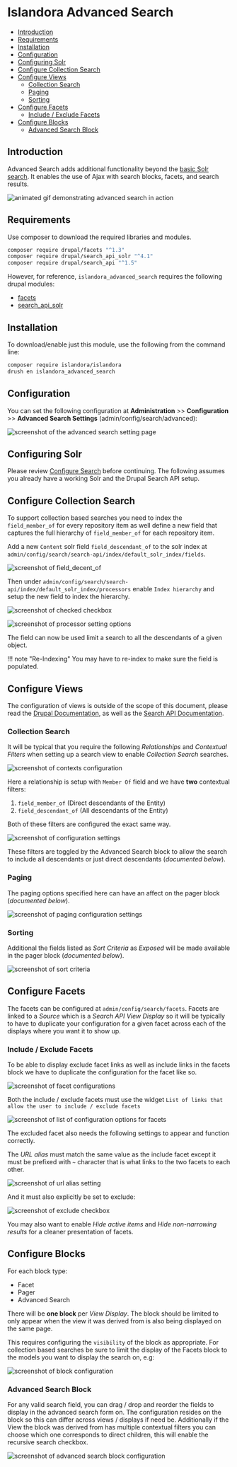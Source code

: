# Islandora Advanced Search 

- [Introduction](#introduction)
- [Requirements](#requirements)
- [Installation](#installation)
- [Configuration](#configuration)
- [Configuring Solr](#configuring-solr)
- [Configure Collection Search](#configure-collection-search)
- [Configure Views](#configure-views)
  - [Collection Search](#collection-search)
  - [Paging](#paging)
  - [Sorting](#sorting)
- [Configure Facets](#configure-facets)
  - [Include / Exclude Facets](#include--exclude-facets)
- [Configure Blocks](#configure-blocks)
  - [Advanced Search Block](#advanced-search-block)


## Introduction

Advanced Search adds additional functionality beyond the [basic Solr search](./documentation/user-documentation/searching/). It enables the use
of Ajax with search blocks, facets, and search results.

![animated gif demonstrating advanced search in action](../assets/advanced_search_demo.gif)

## Requirements

Use composer to download the required libraries and modules.

```bash
composer require drupal/facets "^1.3"
composer require drupal/search_api_solr "^4.1"
composer require drupal/search_api "^1.5"
```

However, for reference, `islandora_advanced_search` requires the following
drupal modules:

- [facets](https://www.drupal.org/project/facets)
- [search_api_solr](https://www.drupal.org/project/search_api_solr)

## Installation

To download/enable just this module, use the following from the command line:

```bash
composer require islandora/islandora
drush en islandora_advanced_search
```

## Configuration

You can set the following configuration at **Administration** >> **Configuration** >> **Advanced Search Settings**
(admin/config/search/advanced):

![screenshot of the advanced search setting page](../assets/islandora_advanced_search_settings.png)

## Configuring Solr

Please review
[Configure Search](../searching) before continuing. The following assumes you already have a working Solr and the
Drupal Search API setup.

## Configure Collection Search

To support collection based searches you need to index the `field_member_of` for
every repository item as well define a new field that captures the full
hierarchy of `field_member_of` for each repository item.

Add a new `Content` solr field `field_descendant_of` to the solr index at
`admin/config/search/search-api/index/default_solr_index/fields`.

![screenshot of field_decent_of](../assets/advanced_search_field_decedent_of.png)

Then under `admin/config/search/search-api/index/default_solr_index/processors`
enable `Index hierarchy` and setup the new field to index the hierarchy.

![screenshot of checked checkbox](../assets/advanced_search_enable_index_hierarchy.png)

![screenshot of processor setting options](../assets/advanced_search_enable_index_hierarchy_processor.png)

The field can now be used limit a search to all the descendants of a given object.

!!! note "Re-Indexing" 
    You may have to re-index to make sure the field is populated.

## Configure Views

The configuration of views is outside of the scope of this document, please read
the [Drupal Documentation](https://www.drupal.org/docs/8/core/modules/views), as
well as the
[Search API Documentation](https://www.drupal.org/docs/contributed-modules/search-api).

### Collection Search

It will be typical that you require the following
_Relationships_ and _Contextual Filters_ when setting up a search view to enable
_Collection Search_ searches.

![screenshot of contexts configuration](../assets/advanced_search_view_advanced_setting.png)

Here a relationship is setup with `Member Of` field and we have **two**
contextual filters:

1. `field_member_of` (Direct descendants of the Entity)
2. `field_descendant_of` (All descendants of the Entity)

Both of these filters are configured the exact same way.

![screenshot of configuration settings](../assets/advanced_search_contextual_filter_settings.png)

These filters are toggled by the Advanced Search block to allow the search to
include all descendants or just direct descendants (*documented below*).

### Paging

The paging options specified here can have an affect on the pager block
(*documented below*).

![screenshot of paging configuration settings](../assets/advanced_search_pager_settings.png)

### Sorting

Additional the fields listed as _Sort Criteria_ as _Exposed_ will be made
available in the pager block (*documented below*).

![screenshot of sort criteria](../assets/advanced_search_sort_criteria.png)

## Configure Facets

The facets can be configured at `admin/config/search/facets`. Facets are linked
to a *Source* which is a *Search API View Display* so it will be typically
to have to duplicate your configuration for a given facet across each of the
displays where you want it to show up.

### Include / Exclude Facets

To be able to display exclude facet links as well as include links in the facets
block we have to duplicate the configuration for the facet like so.

![screenshot of facet configurations](../assets/advanced_search_include_exclude_facets.png)

Both the include / exclude facets must use the widget
`List of links that allow the user to include / exclude facets`

![screenshot of list of configuration options for facets](../assets/advanced_search_include_exclude_facets_settings.png)

The excluded facet also needs the following settings to appear and function
correctly.

The _URL alias_ must match the same value as the include facet except it must be
prefixed with `~` character that is what links to the two facets to each other.

![screenshot of url alias setting](../assets/advanced_search_exclude_facet_settings_url_alias.png)

And it must also explicitly be set to exclude:

![screenshot of exclude checkbox](../assets/advanced_search_exclude_facet_settings_exclude.png)

You may also want to enable _Hide active items_ and _Hide non-narrowing results_
for a cleaner presentation of facets.

## Configure Blocks

For each block type:

- Facet
- Pager
- Advanced Search

There will be **one block** per _View Display_. The block should be limited to
only appear when the view it was derived from is also being displayed on the
same page.

This requires configuring the `visibility` of the block as appropriate. For
collection based searches be sure to limit the display of the Facets block to
the models you want to display the search on, e.g:

![screenshot of block configuration](../assets/advanced_search_facet_block_settings.png)

### Advanced Search Block

For any valid search field, you can drag / drop and reorder the fields to
display in the advanced search form on. The configuration resides on the block
so this can differ across views / displays if need be. Additionally if the View
the block was derived from has multiple contextual filters you can choose which
one corresponds to direct children, this will enable the recursive search
checkbox.

![screenshot of advanced search block configuration](../assets/advanced_search_advanced_search_block_settings.png)
